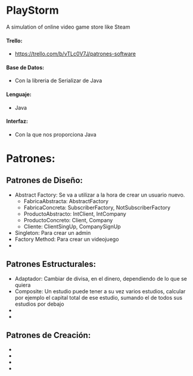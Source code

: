# PlayStorm
A simulation of online video game store like Steam

#### Trello:
 - https://trello.com/b/vTLc0V7J/patrones-software
 
#### Base de Datos:
 - Con la libreria de Serializar de Java
#### Lenguaje:
 - Java
#### Interfaz:
 - Con la que nos proporciona Java
 
# Patrones:

## Patrones de Diseño:
 - Abstract Factory: Se va a utilizar a la hora de crear un usuario nuevo.
   - FabricaAbstracta: AbstractFactory
   - FabricaConcreta: SubscriberFactory, NotSubscriberFactory
   - ProductoAbstracto: IntClient, IntCompany
   - ProductoConcreto: Client, Company
   - Cliente: ClientSingUp, CompanySignUp
 - Singleton: Para crear un admin
 - Factory Method: Para crear un videojuego
 -
 
## Patrones Estructurales:
 - Adaptador: Cambiar de divisa, en el dinero, dependiendo de lo que se quiera
 - Composite: Un estudio puede tener a su vez varios estudios,  calcular por ejemplo el capital total de ese estudio, sumando el de todos sus estudios por debajo
 -
 -
 
## Patrones de Creación:
 -
 -
 -
 -

